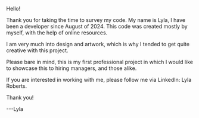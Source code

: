 Hello! 

Thank you for taking the time to survey my code. 
My name is Lyla, I have been a developer since August of 2024. 
This code was created mostly by myself, with the help of online resources.

I am very much into design and artwork, which is why I tended to get quite creative with this project.

Please bare in mind, this is my first professional project in which I would like to showcase this to hiring managers, and those alike. 

If you are interested in working with me, please follow me via LinkedIn: Lyla Roberts.

Thank you!

---Lyla 